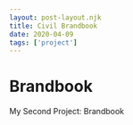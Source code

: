 ```yaml
---
layout: post-layout.njk
title: Civil Brandbook
date: 2020-04-09
tags: ['project']
---
```


# Brandbook

My Second Project: Brandbook
